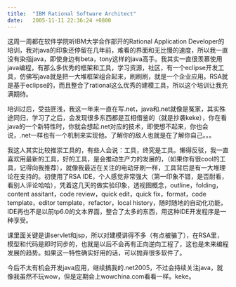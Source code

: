```yaml
---
title:  "IBM Rational Software Architect"
date:   2005-11-11 22:36:24 +0800
---
```


这周一周都在软件学院听IBM大学合作部开的Rational Application Developer的培训，我对java的印象还停留在几年前，难看的界面和无比慢的速度，所以我一直没有染指java，即使身边有beta，tony这样的java高手。我其实一直很羡慕使用java编程，有那么多优秀的框架和工具，学习资源，社区，有一个eclipse开发工具，仿佛写java就是把一大堆框架组合起来，刷刷刷，就是一个企业应用。RSA就是基于eclipse的，而且整合了rational这么优秀的建模工具，所以这个培训让我充满期待。  

培训过后，受益匪浅，我这一年来一直在写.net，java和.net就像是冤家，其实殊途同归，学习了之后，会发现很多东西都是互相借鉴的（就是抄袭keke），你在看java的一个新特性时，你就会想起.net对应的技术，即使想不起来，你也会说，.net一样也有一个机制来实现他。了解你的敌人也就是在了解你自己。。。  

我这人其实比较推崇工具的，有些人会说：工具，终究是工具。懒得反驳，我一直喜欢用最新的工具，好的工具，是会推动生产力的发展的，（如果你有很cool的工具，记得向我推荐），就像我最近在关注的电动牙刷一样，工具背后是有一大堆理论在支持的。初使用了RSA IDE，个人感觉非常强大（第一印象不错，是否耐看，看别人评论哈哈），凭着这几天的做实验印象，透视图概念，outline，folding，content assitant，code review，quick edit，quick fix，format，code template，editor template，refactor，local history，随时随地的自动化功能，IDE再也不是以前tp6.0的文本界面，整合了太多的东西，用这种IDE开发程序是一种享受。  

课里面关键是讲servlet和jsp，所以对建模讲得不多（有点被骗了），在RSA里，模型和代码是即时同步的，也就是以后不会再有正向逆向工程了，这也是未来编程发展的趋势。如果这一特性确实好用的话，可以抛弃很多软件了。  

今后不太有机会开发java应用，继续搞我的.net2005，不过会持续关注java，就像我虽然不玩wow，但是定期会上wowchina.com看看一样。keke。  

